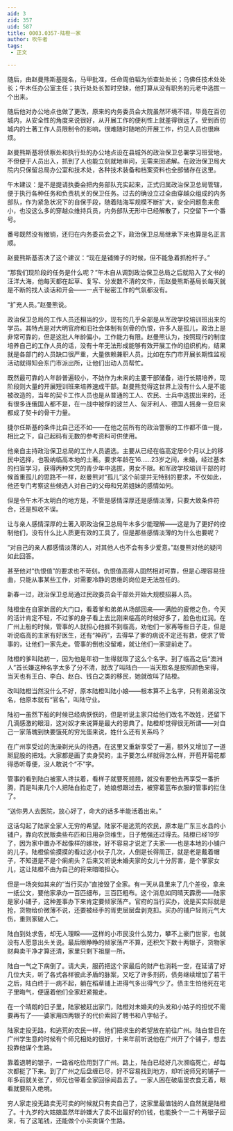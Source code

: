 ```yaml
---
aid: 3
zid: 357
uid: 587
title: 0003.0357-陆橙一家
author: 吹牛者
tags: 
 - 正文

---
```




  随后，由赵曼熊斯基提名，马甲批准，任命周伯韬为侦查处处长；乌佛任技术处处长；午木任办公室主任；执行处处长暂时空缺，他打算从没有职务的元老中选拔一个出来。

  随后他对办公地点也做了更改，原来的内务委员会大院虽然环境不错，毕竟在百仞城内，从安全性的角度来说很好，从开展工作的便利性上就差得很远了。受到百仞城内的土著工作人员限制令的影响，很难随时随地的开展工作，约见人员也很麻烦。

  赵曼熊斯基将侦察处和执行处的办公地点设在县城外的政治保卫总署学习班营地，不但便于人员出入，抓到了人也能立刻就地审问，无需来回递解。在政治保卫局大院内只保留总局办公室和技术处，各种技术装备和档案资料也全部储存在这里。

  午木建议：是不是提请执委会把内务部队充实起来，正式归属政治保卫总局管辖，便于执行各种任务和负责机关的保卫任务。过去的确设立过全由穿越众组成的内务部队，作为紧急状况下的自保手段，随着陆海军规模不断扩大，安全问题愈来愈小，也没这么多的穿越众维持兵员，内务部队无形中已经解散了，只空留下一个番号。

  番号既然没有撤销，还归在内务委员会之下，政治保卫总局继承下来也算是名正言顺。

  赵曼熊斯基否决了这个建议：“现在是铺摊子的时候，但不能急着抓枪杆子。”

  “那我们现阶段的任务是什么呢？”午木自从调到政治保卫总局之后就陷入了文书的汪洋大海，他每天都在起草、复写、分发数不清的文件，而赵曼熊斯基局长每天就是不断的找人谈话和开会——一点干秘密工作的气氛都没有。

  “扩充人员。”赵曼熊说。

  政治保卫总局的工作人员还相当的少，现有的几乎全部是从军政学校培训班出来的学员。其特点是对大明官府和旧社会体制有刻骨的仇恨，许多人是孤儿，政治上是非常可靠的，但是这批人年龄偏小，工作能力有限。赵曼熊认为，按照现行的制度培养自己的工作人员的话，没有十年无法形成能够有效开展工作的组织机构，结果就是各部门的人员缺口很严重，大量依赖兼职人员。比如在东门市开展长期性监视活动就得知会东门市派出所，让他们出动人员帮忙。

  既然最可靠的人年龄普遍较小，不妨作为未来的主要干部储备，进行长期培养，现阶段则大量的开展短训班来培养速成干部。赵曼熊觉得这世界上没有什么人是不能被改造的，当年的契卡工作人员也是从普通的工人、农民、士兵中选拔出来的，还有很多连俄国人都不是，在一战中被俘的波兰人、匈牙利人、德国人摇身一变后来都成了契卡的骨干力量。

  捷尔任斯基的条件比自己还不如——在他之前所有的政治警察的工作都不值一提，相比之下，自己起码有无数的参考资料可供使用。

  他亲自主持政治保卫总局的工作人员遴选。主要从已经在临高定居6个月以上的移民中选择，也吸纳临高本地的土著。要求年龄在16……23岁之间，未婚，经过基本的扫盲学习，获得丙种文凭的青少年中选拔，男女不限。和军政学校培训干部的时候首重孤儿的思路不一样，赵曼熊对“孤儿”这个前提并无特别的要求，不仅如此，他还专门考察这些候选人对自己的父母和兄弟姐妹的感情如何。

  但是令午木不太明白的地方是，不管是感情深厚还是感情淡薄，只要大致条件符合，还是照收不误。

  让与亲人感情深厚的土著入职政治保卫总局午木多少能理解——这是为了更好的控制他们，没有什么比人质更有效的工具了，但是那些感情淡薄的为什么也要呢？

  “对自己的亲人都感情淡薄的人，对其他人也不会有多少爱意。”赵曼熊对他的疑问如此回答。

  甚至他对“仇恨值”的要求也不苛刻。仇恨值高得人固然相对可靠，但是心理容易扭曲，只能从事某些工作，对需要冷静的思维的岗位是无法胜任的。

  新春一过，政治保卫总局通过民政委员会干部处开始大规模招募人员。

  陆橙坐在自家新居的大门口，看着爹和弟弟从场部回来——满脸的疲倦之色，今天的活计肯定不轻，不过爹的身子看上去比刚来临高的时候好多了，脸色也红润。在广州上船的时候，管事的人就担心他捱不到临高，劝他们一家再等些日子走，但是听说临高的主家有好医生，还有“神药”，去得早了爹的病说不定还有救，便求了管事的，让他们一家先走。管事的倒也没留难，就让他们一家提前走了。

  陆橙的爹叫陆初一，因为他是年初一生得就取了这么个名字。到了临高之后“澳洲人”首长嫌这种名字太多了分不清，就改了叫陆白——当天取名是按照颜色来得，当天也有王白、李白、赵白、钱白之类的移民，她就改叫了陆橙。

  改叫陆橙当然没什么不好，原本陆橙叫陆小娘——根本算不上名字，只有弟弟没改名，他原本就有“官名”，叫陆守业。

  陆初一虽然下船的时候已经病恹恹的，但是听说主家只给他们改名不改姓，还留下几滴感激的眼泪，这对奴才来说算是最大的恩典了。陆橙却觉得很无所谓——对自己一家落魄到快要饿死的穷光蛋来说，姓什么还有关系吗？

  在广州享受过的洗澡剃光头的待遇，在这里又重新享受了一遍，额外又增加了一道掰屁股的把戏。大家都是画了卖身契的，主子要怎么样就得怎么样，开苞开菊花都得悉听尊便，没人敢说个“不”字。

  管事的看到陆白被家人搀扶着，看样子就要死翘翘，就没有要他去再享受一番折腾，而是叫来几个人把陆白抬走了，她娘想跟过去，被穿着蓝布衣服的管事的拦住了。

  “送你男人去医院，放心好了，命大的话多半能活着出来。”

  这话勾起了陆家全家人无穷的希望。陆家不是逃荒的农民，原本是广东三水县的小铺户，靠向农民贩卖些布匹和日用杂货维生，日子勉强还过得去。陆橙已经19岁了，因为家中置办不起像样的嫁妆，好不容易才说定了夫家——也是本地的小铺户的儿子。陆橙偷偷摸摸的看过这小伙子几次，人倒是长得周正，就是老是戴着帽子，不知道是不是个瘌痢头？后来又听说未婚夫家的女儿十分厉害，是个掌家女儿，这让陆橙不由为自己的将来暗暗担心。

  但是一场突如其来的“当行买办”直接毁了全家。有一天从县里来了几个差役，拿来一纸公文，要他家承办一百匹细布，三百匹粗布。这个消息如同晴天霹雳——陆家是家小铺子，这种差事办下来肯定要倾家荡产。官府的当行买办，说是买实际就是抢，货物给价微薄不说，还要被经手的胥吏层层盘剥克扣。买办的铺户轻则元气大伤，重则家破人亡。

  陆白到处求告，却无人理睬——这样的小市民没什么势力，攀不上豪门世家，也就没有人愿意出头关说。最后眼睁睁的倾家荡产不算，还积欠下数十两银子，货物家财典卖干净才算还清，家里只剩下祖屋一所。

  陆白一气之下病倒了。请大夫，服药把这个家最后的财产也消耗一空，在延请了好几位大夫，听了各式各样彼此矛盾的脉案，又吃了许多剂药，债务继续增加了若干之后，陆白终于一病不起，躺在稻草铺上进得气多出得气少了。债主生怕他死在宅子里晦气，便逼着他们全家赶紧搬走。

  在一个晴朗的日子里，陆家被赶出家门，陆橙对未婚夫的头发和小姑子的担忧不需要再有了——婆家用四两银子的代价索回了聘书和八字帖子。

  陆家走投无路，和逃荒的农民一样，他们把求生的希望放在前往广州。陆白昔日在广州学生意的时候有个师兄相处的很好，十来年前听说他在广州开了个铺子，想去投靠他谋个生路。

  靠着退聘的银子，一路省吃俭用到了广州。路上，陆白已经好几次濒临死亡，却每次都挺了下来。到了广州之后盘缠已尽，好不容易找到地方，却听说师兄的铺子一年多前就关张了，师兄也带着全家回徐闻县去了。一家人困在破庙里衣食无着，眼看就要陷入绝境。

  穷人家走投无路卖无可卖的时候就只有卖自己了，这家里最值钱的人自然就是陆橙了。十九岁的大姑娘虽然年龄嫌大了卖不出最好的价钱，也能换个一二十两银子回来，有了这笔钱，还能做个小买卖谋个生路。


